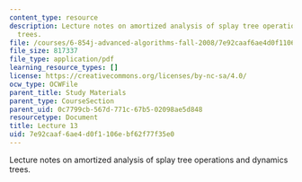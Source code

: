 ```yaml
---
content_type: resource
description: Lecture notes on amortized analysis of splay tree operations and dynamics
  trees.
file: /courses/6-854j-advanced-algorithms-fall-2008/7e92caaf6ae4d0f1106ebf62f77f35e0_lect10_29.pdf
file_size: 817337
file_type: application/pdf
learning_resource_types: []
license: https://creativecommons.org/licenses/by-nc-sa/4.0/
ocw_type: OCWFile
parent_title: Study Materials
parent_type: CourseSection
parent_uid: 0c7799cb-567d-771c-67b5-02098ae5d848
resourcetype: Document
title: Lecture 13
uid: 7e92caaf-6ae4-d0f1-106e-bf62f77f35e0
---
```

Lecture notes on amortized analysis of splay tree operations and dynamics trees.